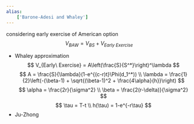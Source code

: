 ```yaml
---
alias:
    ['Barone-Adesi and Whaley']
---
```

considering early exercise of American option
$$
V_{BAW} = V_{BS} + V_{Early\ Exercise}
$$
- Whaley approximation
    $$
    V_{Early\ Exercise} = A\left(\frac{S}{S^*}\right)^\lambda
    $$
    $$
    A = \frac{S}{\lambda}(1-e^{(c-r)t}\Phi(d_1^*)) \\
    \lambda = \frac{1}{2}\left(-(\beta-1) + \sqrt{(\beta-1)^2 + \frac{4\alpha}{h}}\right)
    $$
    $$
    \alpha = \frac{2r}{\sigma^2} \\
    \beta = \frac{2(r-\delta)}{\sigma^2}
    $$
    $$
    \tau = T-t \\
    h(\tau) = 1-e^{-r\tau}
    $$
- Ju-Zhong
